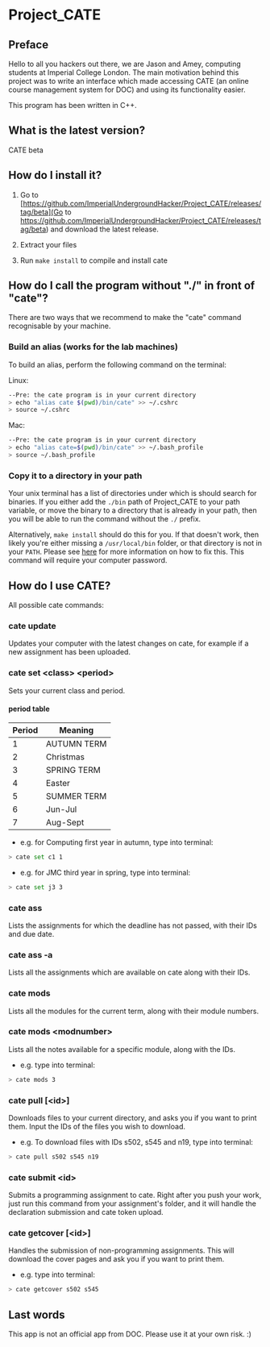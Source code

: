 Project\_CATE
============

## Preface

Hello to all you hackers out there, we are Jason and Amey, computing students at Imperial College London. The main motivation behind this project was to write an interface which made accessing CATE (an online course management system for DOC) and using its functionality easier.

This program has been written in C++.

## What is the latest version?
CATE beta

## How do I install it?

1. Go to [https://github.com/ImperialUndergroundHacker/Project_CATE/releases/tag/beta](Go to https://github.com/ImperialUndergroundHacker/Project_CATE/releases/tag/beta) and download the latest release.

2. Extract your files

3. Run `make install` to compile and install cate

## How do I call the program without "./" in front of "cate"?

There are two ways that we recommend to make the "cate" command recognisable by your machine.

### Build an alias (works for the lab machines)

To build an alias, perform the following command on the terminal:

Linux:
```bash
--Pre: the cate program is in your current directory
> echo "alias cate $(pwd)/bin/cate" >> ~/.cshrc
> source ~/.cshrc
```

Mac:
```bash
--Pre: the cate program is in your current directory
> echo "alias cate=$(pwd)/bin/cate" >> ~/.bash_profile
> source ~/.bash_profile
```

### Copy it to a directory in your path

Your unix terminal has a list of directories under which is should search for binaries. If you
either add the `./bin` path of Project\_CATE to your path variable, or move the binary to a directory
that is already in your path, then you will be able to run the command without the `./` prefix.

Alternatively, `make install` should do this for you. If that doesn't work, then likely you're
either missing a `/usr/local/bin` folder, or that directory is not in your `PATH`. Please see
[here](http://www.linfo.org/path_env_var.html) for more information on how to fix this.
This command will require your computer password.

## How do I use CATE?

All possible cate commands:

### cate update

Updates your computer with the latest changes on cate, for example if a new assignment has been uploaded.

### cate set &lt;class&gt; &lt;period&gt;

Sets your current class and period.

#### period table

| Period | Meaning     |
|--------|-------------|
| 1      | AUTUMN TERM |
| 2      | Christmas   |
| 3      | SPRING TERM |
| 4      | Easter      |
| 5      | SUMMER TERM |
| 6      | Jun-Jul     |
| 7      | Aug-Sept    |

- e.g. for Computing first year in autumn, type into terminal:
```bash
> cate set c1 1
```

- e.g. for JMC third year in spring, type into terminal:
```bash
> cate set j3 3
```

### cate ass
Lists the assignments for which the deadline has not passed, with their IDs and due date.

### cate ass -a
Lists all the assignments which are available on cate along with their IDs.

### cate mods
Lists all the modules for the current term, along with their module numbers.

### cate mods &lt;modnumber&gt;
Lists all the notes available for a specific module, along with the IDs.
- e.g. type into terminal:
```bash
> cate mods 3
```

### cate pull [&lt;id&gt;]
Downloads files to your current directory, and asks you if you want to print them. Input the IDs of the files you wish to download.
- e.g. To download files with IDs s502, s545 and n19, type into terminal:
```bash
> cate pull s502 s545 n19
```

### cate submit &lt;id&gt;
Submits a programming assignment to cate. Right after you push your work, just run this command from your assignment's folder, and it will handle the declaration submission and cate token upload.

### cate getcover [&lt;id&gt;]
Handles the submission of non-programming assignments. This will download the cover pages and ask you if you want to print them.
- e.g. type into terminal:
```bash
> cate getcover s502 s545
```

## Last words

This app is not an official app from DOC.
Please use it at your own risk. :)

